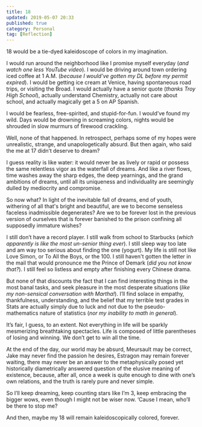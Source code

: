 ```yaml
---
title: 18
updated: 2019-05-07 20:33
published: true
category: Personal
tag: [Reflection]
---
```


18 would be a tie-dyed kaleidoscope of colors in my imagination.

I would run around the neighborhood like I promise myself everyday (_and watch one less YouTube video_). I would be driving around town ordering iced coffee at 1 A.M. (_because I would’ve gotten my DL before my permit expired_). I would be getting ice cream at Venice, having spontaneous road trips, or visiting the Broad. I would actually have a senior quote (_thanks Troy High School_), actually understand Chemistry, actually not care about school, and actually magically get a 5 on AP Spanish.

I would be fearless, free-spirited, and stupid-for-fun. I would’ve found my wild. Days would be drowning in screaming colors, nights would be shrouded in slow murmurs of firewood crackling.

Well, none of that happened. In retrospect, perhaps some of my hopes were unrealistic, strange, and unapologetically absurd. But then again, who said the me at 17 didn’t deserve to dream?

I guess reality is like water: it would never be as lively or rapid or possess the same relentless vigor as the waterfall of dreams. And like a river flows, time washes away the sharp edges, the deep yearnings, and the grand ambitions of dreams, until all its uniqueness and individuality are seemingly dulled by mediocrity and compromise.

So now what? In light of the inevitable fall of dreams, end of youth, withering of all that's bright and beautiful, are we to become senseless faceless inadmissible degenerates? Are we to be forever lost in the previous version of ourselves that is forever banished to the prison confining all supposedly immature wishes?

I still don’t have a record player. I still walk from school to Starbucks (_which apparently is like the most un-senior thing ever_). I still sleep way too late and am way too serious about finding the one (yogurt). My life is still not like Love Simon, or To All the Boys, or the 100. I still haven't gotten the letter in the mail that would pronounce me the Prince of Demark (_did you not know that?_). I still feel so listless and empty after finishing every Chinese drama.

But none of that discounts the fact that I can find interesting things in the most banal tasks, and seek pleasure in the most desperate situations (_like my non-sensical conversation with Martha!_). I’ll find solace in empathy, thankfulness, understanding, and the belief that my terrible test grades in Stats are actually simply due to luck and not due to the pseudo-mathematics nature of statistics (_nor my inability to math in general_).

It’s fair, I guess, to an extent. Not everything in life will be sparkly mesmerizing breathtaking spectacles. Life is composed of little parentheses of losing and winning. We don’t get to win all the time.

At the end of the day, our world may be absurd, Meursault may be correct, Jake may never find the passion he desires, Estragon may remain forever waiting, there may never be an answer to the metaphysically posed yet historically diametrically answered question of the elusive meaning of existence, because, after all, once a week is quite enough to dine with one’s own relations, and the truth is rarely pure and never simple.

So I’ll keep dreaming, keep counting stars like I’m 3, keep embracing the bigger wows, even though I might not be wiser now. ‘Cause I mean, who’ll be there to stop me?

And then, maybe my 18 will remain kaleidoscopically colored, forever.
